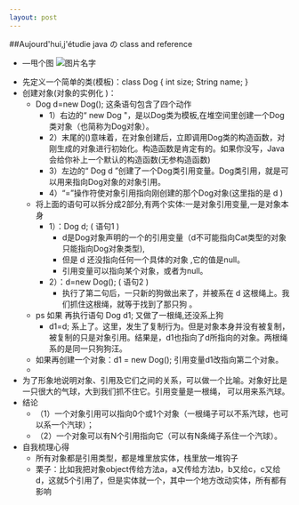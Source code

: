 ```yaml
---
layout: post
---
```


##Aujourd'hui,j'étudie java の class and reference 
 * —甩个图
 ![图片名字]({{site.url}}/pic/2018-07-22-jClass/c.jpg)

- 先定义一个简单的类(模板)：class Dog { int size; String name; }
- 创建对象(对象的实例化 )：
  - Dog d=new Dog(); 这条语句包含了四个动作
    - 1）右边的“ new Dog "，是以Dog类为模板,在堆空间里创建一个Dog类对象（也简称为Dog对象）。
    - 2）末尾的()意味着，在对象创建后，立即调用Dog类的构造函数，对刚生成的对象进行初始化。构造函数是肯定有的。如果你没写，Java会给你补上一个默认的构造函数(无参构造函数)
    - 3）左边的“ Dog d ”创建了一个Dog类引用变量。Dog类引用，就是可以用来指向Dog对象的对象引用。
    - 4）“=”操作符使对象引用指向刚创建的那个Dog对象(这里指的是 d )
  - 将上面的语句可以拆分成2部分,有两个实体:一是对象引用变量,一是对象本身
    - 1）：Dog d; ( 语句1 )
      - d是Dog对象声明的一个的引用变量（d不可能指向Cat类型的对象只能指向Dog对象类型),
      - 但是 d 还没指向任何一个具体的对象 ,它的值是null。
      - 引用变量可以指向某个对象，或者为null。
    - 2）：d=new Dog(); ( 语句2 )
      - 执行了第二句后，一只新的狗做出来了，并被系在 d 这根绳上。我们抓住这根绳，就等于找到了那只狗 。
  - ps 如果 再执行语句 Dog d1; 又做了一根绳,还没系上狗
    - d1=d; 系上了。这里，发生了复制行为。但是对象本身并没有被复制，被复制的只是对象引用。结果是，d1也指向了d所指向的对象。两根绳系的是同一只狗狗汪。
  - 如果再创建一个对象：d1 = new Dog(); 引用变量d1改指向第二个对象。
  - 
- 为了形象地说明对象、引用及它们之间的关系，可以做一个比喻。对象好比是一只很大的气球，大到我们抓不住它。引用变量是一根绳， 可以用来系汽球。
- 结论
  - （1）一个对象引用可以指向0个或1个对象（一根绳子可以不系汽球，也可以系一个汽球）；
  - （2）一个对象可以有N个引用指向它（可以有N条绳子系住一个汽球）。
- 自我梳理心得
  - 所有对象都是引用类型，都是堆里放实体，栈里放一堆钩子
  - 栗子：比如我把对象object传给方法a，a又传给方法b，b又给c，c又给d，这就5个引用了，但是实体就一个，其中一个地方改动实体，所有都有影响


